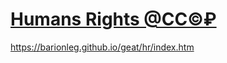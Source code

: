 # [Humans Rights @CC©₽](https://barionleg.github.io/geat/hr/index.htm)

https://barionleg.github.io/geat/hr/index.htm
